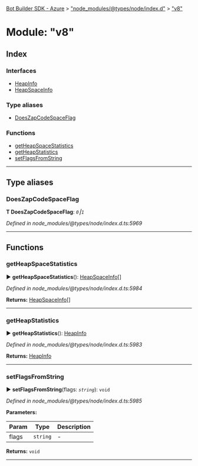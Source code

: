 [Bot Builder SDK - Azure](../README.md) > ["node_modules/@types/node/index.d"](../modules/_node_modules__types_node_index_d_.md) > ["v8"](../modules/_node_modules__types_node_index_d_._v8_.md)



# Module: "v8"

## Index

### Interfaces

* [HeapInfo](../interfaces/_node_modules__types_node_index_d_._v8_.heapinfo.md)
* [HeapSpaceInfo](../interfaces/_node_modules__types_node_index_d_._v8_.heapspaceinfo.md)


### Type aliases

* [DoesZapCodeSpaceFlag](_node_modules__types_node_index_d_._v8_.md#doeszapcodespaceflag)


### Functions

* [getHeapSpaceStatistics](_node_modules__types_node_index_d_._v8_.md#getheapspacestatistics)
* [getHeapStatistics](_node_modules__types_node_index_d_._v8_.md#getheapstatistics)
* [setFlagsFromString](_node_modules__types_node_index_d_._v8_.md#setflagsfromstring)



---
## Type aliases
<a id="doeszapcodespaceflag"></a>

###  DoesZapCodeSpaceFlag

**Τ DoesZapCodeSpaceFlag**:  *`0`⎮`1`* 

*Defined in node_modules/@types/node/index.d.ts:5969*





___


## Functions
<a id="getheapspacestatistics"></a>

###  getHeapSpaceStatistics

► **getHeapSpaceStatistics**(): [HeapSpaceInfo](../interfaces/_node_modules__types_node_index_d_._v8_.heapspaceinfo.md)[]



*Defined in node_modules/@types/node/index.d.ts:5984*





**Returns:** [HeapSpaceInfo](../interfaces/_node_modules__types_node_index_d_._v8_.heapspaceinfo.md)[]





___

<a id="getheapstatistics"></a>

###  getHeapStatistics

► **getHeapStatistics**(): [HeapInfo](../interfaces/_node_modules__types_node_index_d_._v8_.heapinfo.md)



*Defined in node_modules/@types/node/index.d.ts:5983*





**Returns:** [HeapInfo](../interfaces/_node_modules__types_node_index_d_._v8_.heapinfo.md)





___

<a id="setflagsfromstring"></a>

###  setFlagsFromString

► **setFlagsFromString**(flags: *`string`*): `void`



*Defined in node_modules/@types/node/index.d.ts:5985*



**Parameters:**

| Param | Type | Description |
| ------ | ------ | ------ |
| flags | `string`   |  - |





**Returns:** `void`





___


